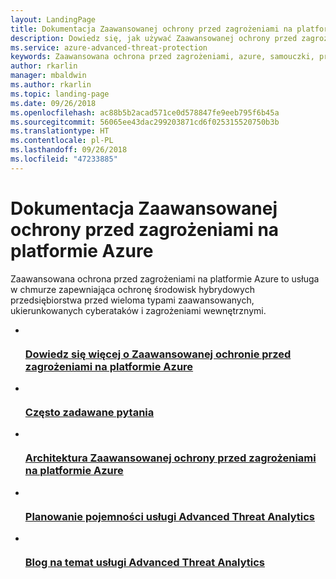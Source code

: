 ```yaml
---
layout: LandingPage
title: Dokumentacja Zaawansowanej ochrony przed zagrożeniami na platformie Azure — samouczki, przykłady, dokumentacja i zasoby
description: Dowiedz się, jak używać Zaawansowanej ochrony przed zagrożeniami na platformie Azure
ms.service: azure-advanced-threat-protection
keywords: Zaawansowana ochrona przed zagrożeniami, azure, samouczki, przykłady, dokumentacja
author: rkarlin
manager: mbaldwin
ms.author: rkarlin
ms.topic: landing-page
ms.date: 09/26/2018
ms.openlocfilehash: ac88b5b2acad571ce0d578847fe9eeb795f6b45a
ms.sourcegitcommit: 56065ee43dac299203871cd6f025315520750b3b
ms.translationtype: HT
ms.contentlocale: pl-PL
ms.lasthandoff: 09/26/2018
ms.locfileid: "47233885"
---
```

# <a name="azure-advanced-threat-protection-documentation"></a>Dokumentacja Zaawansowanej ochrony przed zagrożeniami na platformie Azure

Zaawansowana ochrona przed zagrożeniami na platformie Azure to usługa w chmurze zapewniająca ochronę środowisk hybrydowych przedsiębiorstwa przed wieloma typami zaawansowanych, ukierunkowanych cyberataków i zagrożeniami wewnętrznymi.

<ul class="panelContent cardsFTitle">
    <li>
        <a href="/azure-advanced-threat-protection/what-is-atp">
        <div class="cardSize">
            <div class="cardPadding">
                <div class="card">
                    <div class="cardImageOuter">
                        <div class="cardImage">
                            <img src="/media/common/i_learn-about.svg" alt="" />
                        </div>
                    </div>
                    <div class="cardText">
                        <h3>Dowiedz się więcej o Zaawansowanej ochronie przed zagrożeniami na platformie Azure</h3>
                    </div>
                </div>
            </div>
        </div>
        </a>
    </li>
    <li>
        <a href="/azure-advanced-threat-protection/atp-technical-faq"> 
        <div class="cardSize">
            <div class="cardPadding">
                <div class="card">
                    <div class="cardImageOuter">
                        <div class="cardImage">
                            <img src="/media/common/i_support.svg" alt="" />
                        </div>
                    </div>
                    <div class="cardText">
                        <h3>Często zadawane pytania</h3>
                    </div>
                </div>
            </div>
        </div>
        </a>
    </li>
    <li>
        <a href="/azure-advanced-threat-protection/atp-architecture"> 
        <div class="cardSize">
            <div class="cardPadding">
                <div class="card">
                    <div class="cardImageOuter">
                        <div class="cardImage">
                            <img src="/media/common/i_architecture.svg" alt="" />
                        </div>
                    </div>
                    <div class="cardText">
                        <h3>Architektura Zaawansowanej ochrony przed zagrożeniami na platformie Azure</h3>
                    </div>
                </div>
            </div>
        </div>
        </a>
    </li>
    <li>
        <a href="/azure-advanced-threat-protection/atp-capacity-planning"> 
        <div class="cardSize">
            <div class="cardPadding">
                <div class="card">
                    <div class="cardImageOuter">
                        <div class="cardImage">
                            <img src="/media/common/i_tasks.svg" alt="" />
                        </div>
                    </div>
                    <div class="cardText">
                        <h3>Planowanie pojemności usługi Advanced Threat Analytics</h3>
                    </div>
                </div>
            </div>
        </div>
        </a>
    </li>
    <li>
        <a href="https://blogs.technet.microsoft.com/enterprisemobility/author/microsoft-advanced-threat-analytics-team/"> 
        <div class="cardSize">
            <div class="cardPadding">
                <div class="card">
                    <div class="cardImageOuter">
                        <div class="cardImage">
                            <img src="/media/common/i_blog.svg" alt="" />
                        </div>
                    </div>
                    <div class="cardText">
                        <h3>Blog na temat usługi Advanced Threat Analytics</h3>
                    </div>
                </div>
            </div>
        </div>
        </a>
    </li>
</ul>

